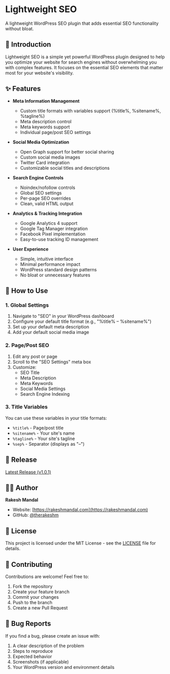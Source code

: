 # Lightweight SEO

A lightweight WordPress SEO plugin that adds essential SEO functionality without bloat.

## 🎯 Introduction

Lightweight SEO is a simple yet powerful WordPress plugin designed to help you optimize your website for search engines without overwhelming you with complex features. It focuses on the essential SEO elements that matter most for your website's visibility.

## ✨ Features

- **Meta Information Management**

  - Custom title formats with variables support (%title%, %sitename%, %tagline%)
  - Meta description control
  - Meta keywords support
  - Individual page/post SEO settings

- **Social Media Optimization**

  - Open Graph support for better social sharing
  - Custom social media images
  - Twitter Card integration
  - Customizable social titles and descriptions

- **Search Engine Controls**

  - Noindex/nofollow controls
  - Global SEO settings
  - Per-page SEO overrides
  - Clean, valid HTML output

- **Analytics & Tracking Integration**

  - Google Analytics 4 support
  - Google Tag Manager integration
  - Facebook Pixel implementation
  - Easy-to-use tracking ID management

- **User Experience**
  - Simple, intuitive interface
  - Minimal performance impact
  - WordPress standard design patterns
  - No bloat or unnecessary features

## 📖 How to Use

### 1. Global Settings

1. Navigate to "SEO" in your WordPress dashboard
2. Configure your default title format (e.g., "%title% – %sitename%")
3. Set up your default meta description
4. Add your default social media image

### 2. Page/Post SEO

1. Edit any post or page
2. Scroll to the "SEO Settings" meta box
3. Customize:
   - SEO Title
   - Meta Description
   - Meta Keywords
   - Social Media Settings
   - Search Engine Indexing

### 3. Title Variables

You can use these variables in your title formats:

- `%title%` - Page/post title
- `%sitename%` - Your site's name
- `%tagline%` - Your site's tagline
- `%sep%` - Separator (displays as "–")

## 🔄 Release

[Latest Release (v1.0.1)](https://github.com/therakeshm/lightweight-seo/releases/latest)

## 👨‍💻 Author

**Rakesh Mandal**

- Website: [https://rakeshmandal.com](https://rakeshmandal.com)
- GitHub: [@therakeshm](https://github.com/therakeshm)

## 📜 License

This project is licensed under the MIT License - see the [LICENSE](LICENSE) file for details.

## 🤝 Contributing

Contributions are welcome! Feel free to:

1. Fork the repository
2. Create your feature branch
3. Commit your changes
4. Push to the branch
5. Create a new Pull Request

## 🐛 Bug Reports

If you find a bug, please create an issue with:

1. A clear description of the problem
2. Steps to reproduce
3. Expected behavior
4. Screenshots (if applicable)
5. Your WordPress version and environment details
